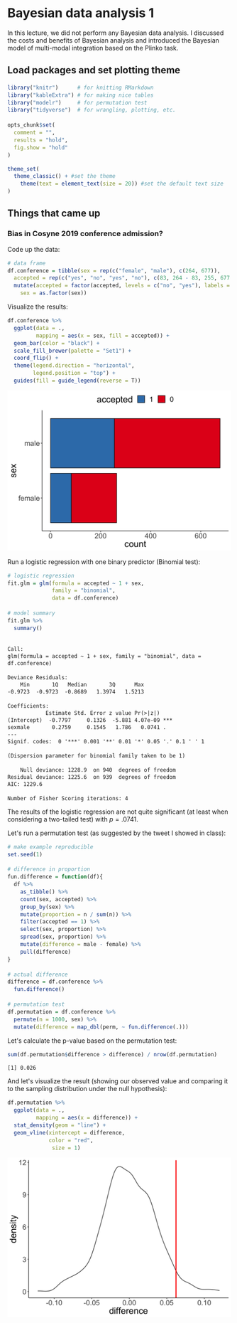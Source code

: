 # Bayesian data analysis 1

In this lecture, we did not perform any Bayesian data analysis. I discussed the costs and benefits of Bayesian analysis and introduced the Bayesian model of multi-modal integration based on the Plinko task. 

## Load packages and set plotting theme  


```r
library("knitr")      # for knitting RMarkdown 
library("kableExtra") # for making nice tables
library("modelr")     # for permutation test 
library("tidyverse")  # for wrangling, plotting, etc. 

opts_chunk$set(
  comment = "",
  results = "hold",
  fig.show = "hold"
)
```


```r
theme_set(
  theme_classic() + #set the theme 
    theme(text = element_text(size = 20)) #set the default text size
)
```

## Things that came up 

### Bias in Cosyne 2019 conference admission? 

Code up the data: 


```r
# data frame 
df.conference = tibble(sex = rep(c("female", "male"), c(264, 677)),
  accepted = rep(c("yes", "no", "yes", "no"), c(83, 264 - 83, 255, 677 - 255))) %>%
  mutate(accepted = factor(accepted, levels = c("no", "yes"), labels = 0:1),
    sex = as.factor(sex))
```

Visualize the results: 


```r
df.conference %>% 
  ggplot(data = .,
         mapping = aes(x = sex, fill = accepted)) + 
  geom_bar(color = "black") + 
  scale_fill_brewer(palette = "Set1") +
  coord_flip() +
  theme(legend.direction = "horizontal",
        legend.position = "top") + 
  guides(fill = guide_legend(reverse = T))
```

<img src="21-bayesian_data_analysis1_files/figure-html/bda1-04-1.png" width="672" />

Run a logistic regression with one binary predictor (Binomial test):


```r
# logistic regression
fit.glm = glm(formula = accepted ~ 1 + sex,
              family = "binomial",
              data = df.conference)

# model summary 
fit.glm %>% 
  summary()
```

```

Call:
glm(formula = accepted ~ 1 + sex, family = "binomial", data = df.conference)

Deviance Residuals: 
    Min       1Q   Median       3Q      Max  
-0.9723  -0.9723  -0.8689   1.3974   1.5213  

Coefficients:
            Estimate Std. Error z value Pr(>|z|)    
(Intercept)  -0.7797     0.1326  -5.881 4.07e-09 ***
sexmale       0.2759     0.1545   1.786   0.0741 .  
---
Signif. codes:  0 '***' 0.001 '**' 0.01 '*' 0.05 '.' 0.1 ' ' 1

(Dispersion parameter for binomial family taken to be 1)

    Null deviance: 1228.9  on 940  degrees of freedom
Residual deviance: 1225.6  on 939  degrees of freedom
AIC: 1229.6

Number of Fisher Scoring iterations: 4
```

The results of the logistic regression are not quite significant (at least when considering a two-tailed test) with $p = .0741$. 

Let's run a permutation test (as suggested by the tweet I showed in class):


```r
# make example reproducible 
set.seed(1)

# difference in proportion 
fun.difference = function(df){
  df %>% 
    as_tibble() %>% 
    count(sex, accepted) %>% 
    group_by(sex) %>% 
    mutate(proportion = n / sum(n)) %>% 
    filter(accepted == 1) %>% 
    select(sex, proportion) %>% 
    spread(sex, proportion) %>% 
    mutate(difference = male - female) %>% 
    pull(difference)  
}

# actual difference 
difference = df.conference %>% 
  fun.difference()

# permutation test 
df.permutation = df.conference %>% 
  permute(n = 1000, sex) %>% 
  mutate(difference = map_dbl(perm, ~ fun.difference(.)))
```

Let's calculate the p-value based on the permutation test: 


```r
sum(df.permutation$difference > difference) / nrow(df.permutation)
```

```
[1] 0.026
```

And let's visualize the result (showing our observed value and comparing it to the sampling distribution under the null hypothesis):  


```r
df.permutation %>% 
  ggplot(data = .,
         mapping = aes(x = difference)) +
  stat_density(geom = "line") + 
  geom_vline(xintercept = difference, 
             color = "red",
              size = 1)
```

<img src="21-bayesian_data_analysis1_files/figure-html/bda1-08-1.png" width="672" />
